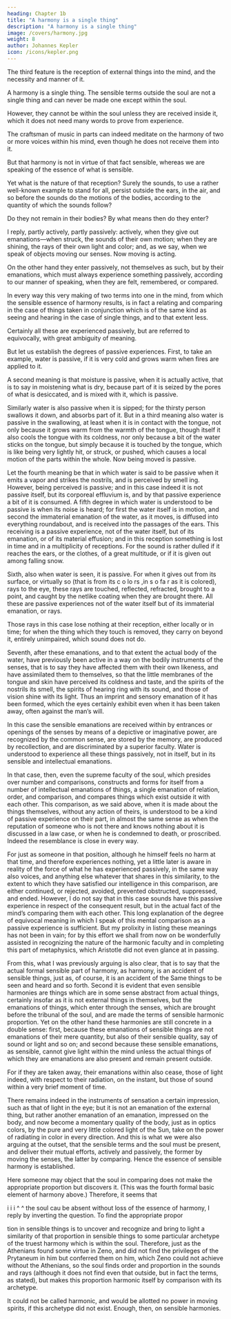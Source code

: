 ```yaml
---
heading: Chapter 1b
title: "A harmony is a single thing"
description: "A harmony is a single thing"
image: /covers/harmony.jpg
weight: 8
author: Johannes Kepler
icon: /icons/kepler.png
---
```




The third feature is the reception of external things into the mind, and the necessity and manner of it.

A harmony is a single thing. The sensible terms outside the soul are not a single thing and can never be made one except within the soul.

However, they cannot be within the soul unless they are received inside it, which it does not need many words to prove from experience. 

The craftsman of music in parts can indeed meditate on the harmony of two or more voices within his mind, even though he does not receive them into it. 

But that harmony is not in virtue of that fact sensible, whereas we are speaking of the essence of what is sensible.

Yet what is the nature of that reception? Surely the sounds, to use a rather well-known example to stand for all, persist outside the ears, in the air, and so before the sounds do the motions of the bodies, according to the quantity of which the sounds follow? 

Do they not remain in their bodies? By what means then do they enter? 

I reply, partly actively, partly passively: actively, when they give out emanations—when struck, the sounds of their own motion; when they are shining, the rays of their own light and color; and, as we say, when we speak of objects moving our senses. Now moving is acting. 

On the other hand they enter passively, not themselves as such, but by their emanations, which must always experience something passively, according to our manner of speaking, when they are felt, remembered, or compared. 

In every way this very making of two terms into one in the mind, from which the sensible essence of harmony results, is in fact a relating and comparing in the case of things taken in conjunction which is of the same kind as seeing and hearing in the case of single things, and to that extent less.

Certainly all these are experienced passively, but are referred to equivocally, with great ambiguity of meaning.  

But let us establish the degrees of passive experiences. First, to take an example, water is passive, if it is very cold and grows warm when fires are applied to it.

A second meaning is that moisture is passive, when it is actually active, that is to say in moistening what is dry, because part of it is seized by the pores of what is desiccated, and is mixed with it, which is passive. 

Similarly water is also passive when it is sipped; for the thirsty person swallows it down, and absorbs part of it. But in a third meaning also water is passive in the swallowing, at least when it is in contact with the tongue, not only because it grows warm from the warmth of the tongue, though itself it also cools the tongue with its coldness, nor only because a bit of the water sticks on the tongue, but simply because it is touched by the tongue, which is like being very lightly hit, or struck, or pushed, which causes a local motion of the parts within the whole. Now being moved is passive.

Let the fourth meaning be that in which water is said to be passive when it emits a vapor and strikes the nostrils, and is perceived by smell ing. However, being perceived is passive; and in this case indeed it is not passive itself, but its corporeal effluvium is, and by that passive experience a bit of it is consumed. A fifth degree in which water is understood to be passive is when its noise is heard; for first the water itself is in motion, and second the immaterial emanation of the water, as it moves, is diffused into everything roundabout, and is received into the passages of the ears. This receiving is a passive experience, not of the water itself, but of its emanation, or of its material effusion; and in this reception something is lost in time and in a multiplicity of receptions. For the sound is rather dulled if it reaches the ears, or the clothes, of a great multitude, or if it is given out among falling snow.

Sixth, also when water is seen, it is passive. For when it gives out from its surface, or virtually so (that is from its c o lo rs ,in s o fa r as it is colored), rays to the eye, these rays are touched, reflected, refracted,
brought to a point, and caught by the netlike coating when they are brought there. All these are passive experiences not of the water itself but of its immaterial emanation, or rays. 

Those rays in this case lose nothing at their reception, either locally or in time; for when the thing which they touch is removed, they carry on beyond it, entirely unimpaired, which sound does not do.

Seventh, after these emanations, and to that extent the actual body of the water, have previously been active in a way on the bodily instruments of the senses, that is to say they have affected them with their own likeness, and have assimilated them to themselves, so that the little membranes of the tongue and skin have perceived its coldness and taste, and the spirits of the nostrils its smell, the spirits of hearing ring with its sound, and those of vision shine with its light.
Thus an imprint and sensory emanation of it has been formed, which the eyes certainly exhibit even when it has been taken away, often against the man’s will.

In this case the sensible emanations are received within by entrances or openings of the senses by means of a depictive or imaginative power, are recognized by the common sense, are stored by the memory, are produced by recollection, and are discriminated by a superior faculty. Water is understood to experience all these things passively, not in itself, but in its sensible and intellectual emanations.

In that case, then, even the supreme faculty of the soul, which presides over number and comparisons, constructs and forms for itself from a number of intellectual emanations of things, a single emanation of relation, order, and comparison, and compares things which exist outside it with each other. This comparison, as we said above, when it is made about the things themselves, without any action of theirs, is understood to be a kind of passive experience on their part, in almost the same sense as when the reputation of someone who is not there and knows nothing about it is discussed in a law case, or when he is condemned to death, or proscribed. Indeed the resemblance is close in every way.

For just as someone in that position, although he himself feels no harm at that time, and therefore experiences nothing, yet a little later is aware in reality of the force of what he has experienced passively, in the same way also voices, and anything else whatever that shares in this similarity, to the extent to which they have satisfied our intelligence in this comparison, are either continued, or rejected, avoided, prevented obstructed, suppressed, and ended. However, I do not say that in this case sounds have this passive experience in respect of the consequent result, but in the actual fact of the mind’s comparing them with each other. This long explanation of the degree of equivocal meaning in which I speak of this mental comparison as a passive experience is sufficient. But my prolixity in listing these meanings has not been in vain; for by this effort we shall from now on be wonderfully assisted in recognizing the nature of the harmonic faculty and in completing this part of metaphysics, which Aristotle did not even glance at in passing.

From this, what I was previously arguing is also clear, that is to say that the actual formal sensible part of harmony, as harmony, is an accident of sensible things, just as, of course, it is an accident of the Same things to be seen and heard and so forth. Second it is evident that even sensible harmonies are things which are in some sense abstract from actual things, certainly insofar as it is not external things in themselves, but the emanations of things, which enter through the
senses, which are brought before the tribunal of the soul, and are made the terms of sensible harmonic proportion. Yet on the other hand these harmonies are still concrete in a double sense: first, because these  emanations of sensible things are not emanations of their mere quantity, but also of their sensible quality, say of sound or light and so on;
and second because these sensible emanations, as sensible, cannot give light within the mind unless the actual things of which they are emanations are also present and remain present outside. 

For if they are taken away, their emanations within also cease, those of light indeed, with respect to their radiation, on the instant, but those of sound within a very brief moment of time.

There remains indeed in the instruments of sensation a certain impression, such as that of light in the eye; but it is not an emanation of the external thing, but rather another emanation of an emanation, impressed on the body, and now become
a momentary quality of the body, just as in optics colors, by the pure and very little colored light of the Sun, take on the power of radiating in color in every direction. And this is what we were also arguing at the outset, that the sensible terms and the soul must be present, and deliver their mutual efforts, actively and passively, the former by moving the senses, the latter by comparing. Hence the essence of sensible harmony is established.

Here someone may object that the soul in comparing does not make the appropriate proportion but discovers it. (This was the fourth formal basic element of harmony above.) Therefore, it seems that

i
i
i
^
^
the soul cau be absent without loss of the essence of harmony,
I reply by inverting the question. To find the appropriate propor 

tion in sensible things is to uncover and recognize and bring to light  a similarity of that proportion in sensible things to some particular archetype of the truest harmony which is within the soul. Therefore, just as the Athenians found some virtue in Zeno, and did not find the privileges of the Prytaneum in him but conferred them on him, which Zeno could not achieve without the Athenians, so the soul finds order and proportion in the sounds and rays (although it does not find even that outside, but in fact the terms, as stated), but makes this proportion harmonic itself by comparison with its archetype.

It could not be called harmonic, and would be allotted no power in moving spirits, if this archetype did not exist. Enough, then, on sensible harmonies.


